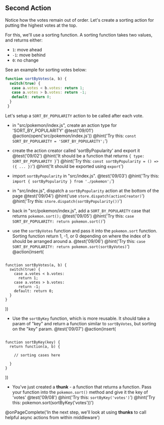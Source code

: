 ## Second Action
Notice how the votes remain out of order. Let's create a sorting action for putting the highest votes at the top.

For this, we'll use a sorting function. A sorting function takes two values, and returns either:

- `1`:  move ahead
- `-1`: move behind
- `0`:  no change

See an example for sorting votes below:

```js
function sortByVotes(a, b) {
  switch(true) {
   case a.votes < b.votes: return 1;
   case a.votes > b.votes: return -1;
   default: return 0;
  }
 }
```

Let's setup a `SORT_BY_POPULARITY` action to be called after each vote.

+ in "src/pokemon/index.js", create an action type for 'SORT_BY_POPULARITY'
@test('09/01')
@action(open('src/pokemon/index.js'))
@hint('Try this: `const SORT_BY_POPULARITY = 'SORT_BY_POPULARITY';`')

+ create the action creator called 'sortByPopularity' and export it
@test('09/02')
@hint('It should be a function that returns `{ type: SORT_BY_POPULARITY }`')
@hint('Try this: `const sortByPopularity = () => ({ ... })`')
@hint('It should be exported using `export`')

+ import `sortByPopularity` in "src/index.js".
@test('09/03')
@hint('Try this: `import { sortByPopularity } from './pokemon';`')

+ in "src/index.js", dispatch a `sortByPopularity` action at the bottom of the page
@test('09/04')
@hint('use `store.dispatch(actionCreator)`')
@hint('Try this: `store.dispatch(sortByPopularity())`')

+ back in "src/pokemon/index.js", add a `SORT_BY_POPULARITY` case that returns `pokemon.sort();`
@test('09/05')
@hint('Try this: `case SORT_BY_POPULARITY: return pokemon.sort()`')

+ use the `sortByVotes` function and pass it into the `pokemon.sort` function. Sorting function return 1, -1, or 0 depending on where the index of b should be arranged around a.
@test('09/06')
@hint('Try this: `case SORT_BY_POPULARITY: return pokemon.sort(sortByVotes)`')
@action(insert(
```

function sortByVotes(a, b) {
  switch(true) {
    case a.votes < b.votes:
      return 1;
    case a.votes > b.votes:
      return -1;
    default: return 0;
  }
}

```  
))

+ Use the `sortByKey` function, which is more reusable. It should take a param of "key" and return a function similar to `sortByVotes`, but sorting on the "key" param.
@test('09/07')
@action(insert(
```

function sortByKey(key) {
  return function(a, b) {

    // sorting cases here

  }
}
```  
))

+ You've just created a **thunk** - a function that returns a function. Pass your function into the `pokemon.sort()` method and give it the key of 'votes'
@test('09/08')
@hint('Try this: `sortByKey('votes')`')
@hint('Try this: pokemon.sort(sortByKey('votes'))')

@onPageComplete('In the next step, we'll look at using **thunks** to call helpful async actions from within middleware')
